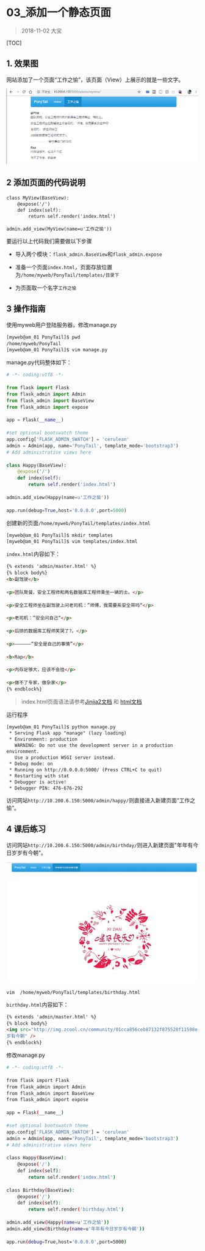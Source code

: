 # 03_添加一个静态页面

> 2018-11-02  大宝

[TOC]

## 1. 效果图

网站添加了一个页面“工作之愉”，该页面（View）上展示的就是一些文字。

![](pic/04.png)

## 2 添加页面的代码说明

```shell
class MyView(BaseView):
    @expose('/')
    def index(self):
        return self.render('index.html')

admin.add_view(MyView(name=u'工作之愉'))
```

要运行以上代码我们需要做以下步骤

* 导入两个模块：`flask_admin.BaseView`和`flask_admin.expose`

* 准备一个页面`index.html`，页面存放位置为`/home/myweb/PonyTail/templates/目录下`
* 为页面取一个名字`工作之愉`

## 3 操作指南

使用myweb用户登陆服务器，修改manage.py

```bash
[myweb@am_01 PonyTail]$ pwd
/home/myweb/PonyTail
[myweb@am_01 PonyTail]$ vim manage.py 
```

manage.py代码整体如下：

```python
# -*- coding:utf8 -*- 

from flask import Flask
from flask_admin import Admin
from flask_admin import BaseView 
from flask_admin import expose   

app = Flask(__name__)

#set optional bootswatch theme
app.config['FLASK_ADMIN_SWATCH'] = 'cerulean'
admin = Admin(app, name='PonyTail', template_mode='bootstrap3')
# Add administrative views here

class Happy(BaseView):
    @expose('/')
    def index(self):
        return self.render('index.html')

admin.add_view(Happy(name=u'工作之愉'))

app.run(debug=True,host='0.0.0.0',port=5000)
```

创建新的页面`/home/myweb/PonyTail/templates/index.html`

```bash
[myweb@am_01 PonyTail]$ mkdir templates
[myweb@am_01 PonyTail]$ vim templates/index.html
```

`index.html`内容如下：

```html
{% extends 'admin/master.html' %}
{% block body%}
<b>副驾驶</b>

<p>团队聚餐，安全工程师和两名数据库工程师乘坐一辆的士。</p>

<p>安全工程师坐在副驾驶上问老司机：”师傅，我需要系安全带吗“</p>

<p>老司机：”安全问自己“</p>

<p>后排的数据库工程师笑哭了?。</p>

<p>——————“安全是自己的事情”</p>

<b>Rap</b>

<p>内存足够大，应该不会挂</p>

<p>做不了专家，做杂家</p>
{% endblock%}
```

> index.html页面语法请参考[Jinjia2文档](https://link.jianshu.com/?t=http://docs.jinkan.org/docs/jinja2/) 和 [html文档](http://www.w3school.com.cn/tags/html_ref_byfunc.asp)



运行程序

```shell
[myweb@am_01 PonyTail]$ python manage.py 
 * Serving Flask app "manage" (lazy loading)
 * Environment: production
   WARNING: Do not use the development server in a production environment.
   Use a production WSGI server instead.
 * Debug mode: on
 * Running on http://0.0.0.0:5000/ (Press CTRL+C to quit)
 * Restarting with stat
 * Debugger is active!
 * Debugger PIN: 476-676-292
```

访问网站`http://10.200.6.150:5000/admin/happy/`则直接进入新建页面“工作之愉”。

## 4 课后练习

访问网站`http://10.200.6.150:5000/admin/birthday/`则进入新建页面"年年有今日岁岁有今朝"。

![](pic/05.png)

```shell
vim  /home/myweb/PonyTail/templates/birthday.html
```

`birthday.html`内容如下：

```html
{% extends 'admin/master.html' %}
{% block body%}
<img src="http://img.zcool.cn/community/01cca856ceb87132f875520f11598e.jpg@1280w_1l_2o_100sh.jpg"  alt="年年有今日岁
岁有今朝" />
{% endblock%}
```

修改manage.py

```bash
# -*- coding:utf8 -*- 

from flask import Flask
from flask_admin import Admin
from flask_admin import BaseView
from flask_admin import expose

app = Flask(__name__)

#set optional bootswatch theme
app.config['FLASK_ADMIN_SWATCH'] = 'cerulean'
admin = Admin(app, name='PonyTail', template_mode='bootstrap3')
# Add administrative views here

class Happy(BaseView):
    @expose('/')
    def index(self):
        return self.render('index.html')

class Birthday(BaseView):
    @expose('/')
    def index(self):
        return self.render('birthday.html')

admin.add_view(Happy(name=u'工作之愉'))
admin.add_view(Birthday(name=u'年年有今日岁岁有今朝'))

app.run(debug=True,host='0.0.0.0',port=5000)                                          
```

